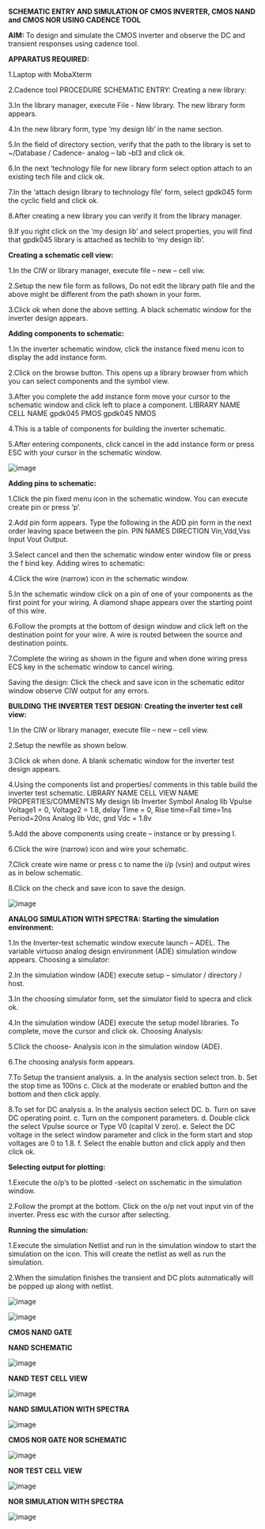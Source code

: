 **SCHEMATIC ENTRY AND SIMULATION OF CMOS INVERTER, CMOS NAND and CMOS NOR USING CADENCE TOOL**

**AIM:** To design and simulate the CMOS inverter and observe the DC and transient responses using cadence tool.

**APPARATUS REQUIRED:**

1.Laptop with MobaXterm

2.Cadence tool PROCEDURE SCHEMATIC ENTRY: Creating a new library:

3.In the library manager, execute File - New library. The new library form appears.

4.In the new library form, type ‘my design lib’ in the name section.

5.In the field of directory section, verify that the path to the library is set to ~/Database / Cadence- analog – lab –bl3 and click ok.

6.In the next ‘technology file for new library form select option attach to an existing tech file and click ok.

7.In the ‘attach design library to technology file’ form, select gpdk045 form the cyclic field and click ok.

8.After creating a new library you can verify it from the library manager.

9.If you right click on the ‘my design lib’ and select properties, you will find that gpdk045 library is attached as techlib to ‘my design lib’.

**Creating a schematic cell view:**

1.In the CIW or library manager, execute file – new – cell viw.

2.Setup the new file form as follows, Do not edit the library path file and the above might be different from the path shown in your form.

3.Click ok when done the above setting. A black schematic window for the inverter design appears.

**Adding components to schematic:**

1.In the inverter schematic window, click the instance fixed menu icon to display the add instance form.

2.Click on the browse button. This opens up a library browser from which you can select components and the symbol view.

3.After you complete the add instance form move your cursor to the schematic window and click left to place a component. LIBRARY NAME CELL NAME gpdk045 PMOS gpdk045 NMOS

4.This is a table of components for building the inverter schematic.

5.After entering components, click cancel in the add instance form or press ESC with your cursor in the schematic window.

![image](https://github.com/Hariharan177/VLSI-LAB-EXP-6/assets/164841000/ff31b72b-d396-4235-b96b-aec6b854e3e1)


**Adding pins to schematic:**

1.Click the pin fixed menu icon in the schematic window. You can execute create pin or press ‘p’.

2.Add pin form appears. Type the following in the ADD pin form in the next order leaving space between the pin. PIN NAMES DIRECTION Vin,Vdd,Vss Input Vout Output.

3.Select cancel and then the schematic window enter window file or press the f bind key. Adding wires to schematic:

4.Click the wire (narrow) icon in the schematic window.

5.In the schematic window click on a pin of one of your components as the first point for your wiring. A diamond shape appears over the starting point of this wire.

6.Follow the prompts at the bottom of design window and click left on the destination point for your wire. A wire is routed between the source and destination points.

7.Complete the wiring as shown in the figure and when done wiring press ECS key in the schematic window to cancel wiring.

Saving the design: Click the check and save icon in the schematic editor window observe CIW output for any errors.

**BUILDING THE INVERTER TEST DESIGN: Creating the inverter test cell view:**

1.In the CIW or library manager, execute file – new – cell view.

2.Setup the newfile as shown below.

3.Click ok when done. A blank schematic window for the inverter test design appears.

4.Using the components list and properties/ comments in this table build the inverter test schematic. LIBRARY NAME CELL VIEW NAME PROPERTIES/COMMENTS My design lib Inverter Symbol Analog lib Vpulse Voltage1 = 0, Voltage2 = 1.8, delay Time = 0, Rise time=Fall time=1ns Period=20ns Analog lib Vdc, gnd Vdc = 1.8v

5.Add the above components using create – instance or by pressing I.

6.Click the wire (narrow) icon and wire your schematic.

7.Click create wire name or press c to name the i/p (vsin) and output wires as in below schematic.

8.Click on the check and save icon to save the design.

![image](https://github.com/Hariharan177/VLSI-LAB-EXP-6/assets/164841000/1fb71800-6681-4a54-9d9f-8a1201d75bb8)

**ANALOG SIMULATION WITH SPECTRA: Starting the simulation environment:**

1.In the Inverter-test schematic window execute launch – ADEL. The variable virtuoso analog design environment (ADE) simulation window appears. Choosing a simulator:

2.In the simulation window (ADE) execute setup – simulator / directory / host.

3.In the choosing simulator form, set the simulator field to specra and click ok.

4.In the simulation window (ADE) execute the setup model libraries. To complete, move the cursor and click ok. Choosing Analysis:

5.Click the choose- Analysis icon in the simulation window (ADE).

6.The choosing analysis form appears.

7.To Setup the transient analysis. a. In the analysis section select tron. b. Set the stop time as 100ns c. Click at the moderate or enabled button and the bottom and then click apply.

8.To set for DC analysis a. In the analysis section select DC. b. Turn on save DC operating point. c. Turn on the component parameters. d. Double click the select Vpulse source or Type V0 (capital V zero). e. Select the DC voltage in the select window parameter and click in the form start and stop voltages are 0 to 1.8. f. Select the enable button and click apply and then click ok.

**Selecting output for plotting:**

1.Execute the o/p’s to be plotted -select on sschematic in the simulation window.

2.Follow the prompt at the bottom. Click on the o/p net vout input vin of the inverter. Press esc with the cursor after selecting.

**Running the simulation:**

1.Execute the simulation Netlist and run in the simulation window to start the simulation on the icon. This will create the netlist as well as run the simulation.

2.When the simulation finishes the transient and DC plots automatically will be popped up along with netlist.

![image](https://github.com/Hariharan177/VLSI-LAB-EXP-6/assets/164841000/a479d756-4509-4b56-924d-7a77cff73a4a)

![image](https://github.com/Hariharan177/VLSI-LAB-EXP-6/assets/164841000/1d78889c-c78a-45bd-a957-f45bd5c23390)

**CMOS NAND GATE**

**NAND SCHEMATIC**

![image](https://github.com/Hariharan177/VLSI-LAB-EXP-6/assets/164841000/951b9981-976a-485a-895c-a851e1564f6e)

**NAND TEST CELL VIEW**

![image](https://github.com/Hariharan177/VLSI-LAB-EXP-6/assets/164841000/8fe0b4ec-1448-41fb-bc52-3402887f9cca)

**NAND SIMULATION WITH SPECTRA**

![image](https://github.com/Hariharan177/VLSI-LAB-EXP-6/assets/164841000/50c47f83-1d69-4d6b-9b27-8108a0b33833)

**CMOS NOR GATE NOR SCHEMATIC**

![image](https://github.com/Hariharan177/VLSI-LAB-EXP-6/assets/164841000/a21c9ef5-f190-4318-94b1-f6c49765a4c8)


**NOR TEST CELL VIEW**

![image](https://github.com/Hariharan177/VLSI-LAB-EXP-6/assets/164841000/4ef2025e-23b3-4773-b850-5b32432d5928)



**NOR SIMULATION WITH SPECTRA**

![image](https://github.com/Hariharan177/VLSI-LAB-EXP-6/assets/164841000/12de181e-c5f6-4892-a37e-f990776810f7)
